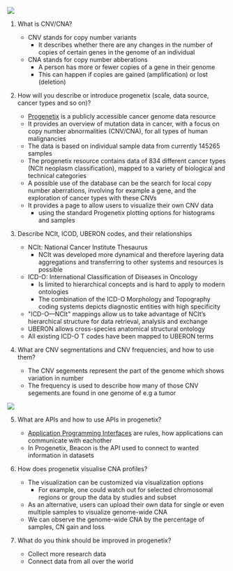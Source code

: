 ![](https://progenetix.org/img/progenetix-logo-black.png)

1.  What is CNV/CNA?
    - CNV stands for copy number variants
      - It describes whether there are any changes in the number of copies of certain genes in the genome of an individual
    - CNA stands for copy number abberations
      - A person has more or fewer copies of a gene in their genome
      - This can happen if copies are gained (amplification) or lost (deletion)

2.  How will you describe or introduce progenetix (scale, data source, cancer types and so on)?
    - [Progenetix](https://progenetix.org/)  is a publicly accessible cancer genome data resource
    - It provides an overview of mutation data in cancer, with a focus on copy number abnormalities (CNV/CNA), for all types of human malignancies
    - The data is based on individual sample data from currently 145265 samples
    - The progenetix resource contains data of 834 different cancer types (NCIt neoplasm classification), mapped to a variety of biological and technical categories
    - A possible use of the database can be the search for local copy number aberrations, involving for example a gene, and the exploration of cancer types with these CNVs
    - It provides a page to allow users to visualize their own CNV data
      - using the standard Progenetix plotting options for histograms and samples

3.  Describe NCIt, ICOD, UBERON codes, and their relationships
    - NCIt: National Cancer Institute Thesaurus
      - NCIt was developed more dynamical and therefore layering data aggregations and transferring to other systems and resources is possible
    - ICD-O: International Classification of Diseases in Oncology 
      - Is limited to hierarchical concepts and is hard to apply to modern ontologies
      - The combination of the ICD-O Morphology and Topography coding systems depicts diagnostic entities with high specificity
    - "ICD-O—NCIt" mappings allow us to take advantage of NCIt’s hierarchical structure for data retrieval, analysis and exchange
    - UBERON allows cross-species anatomical structural ontology
    - All existing ICD-O T codes have been mapped to UBERON terms

4. What are CNV segmentations and CNV frequencies, and how to use them?
    - The CNV segements represent the part of the genome which shows variation in number 
    - The frequency is used to describe how many of those CNV segements are found in one genome of e.g a tumor
    
![](https://progenetix.org/img/9p-example-histogram.png)
    
    
5. What are APIs and how to use APIs in progenetix?
    - [Application Programming Interfaces](https://en.wikipedia.org/wiki/API) are rules, how applications can communicate with eachother
    - In Progenetix, Beacon is the API used to connect to wanted information in datasets

6. How does progenetix visualise CNA profiles?
    - The visualization can be customized via visualization options
      - For example, one could watch out for selected chromosomal regions or group the data by studies and subset
    - As an alternative, users can upload their own data for single or even multiple samples to visualize genome-wide CNA
    - We can observe the genome-wide CNA by the percentage of samples, CN gain and loss

7. What do you think should be improved in progenetix?
    - Collect more research data 
    - Connect data from all over the world

